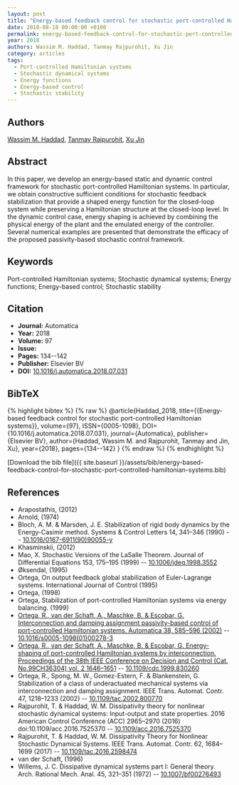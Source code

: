 ```yaml
---
layout: post
title: "Energy-based feedback control for stochastic port-controlled Hamiltonian systems"
date: 2018-08-18 00:00:00 +0100
permalink: energy-based-feedback-control-for-stochastic-port-controlled-hamiltonian-systems
year: 2018
authors: Wassim M. Haddad, Tanmay Rajpurohit, Xu Jin
category: articles
tags:
  - Port-controlled Hamiltonian systems
  - Stochastic dynamical systems
  - Energy functions
  - Energy-based control
  - Stochastic stability
---
```

 
## Authors
[Wassim M. Haddad](authors/wassim-m-haddad), [Tanmay Rajpurohit](authors/tanmay-rajpurohit), [Xu Jin](authors/xu-jin)
 
## Abstract
In this paper, we develop an energy-based static and dynamic control framework for stochastic port-controlled Hamiltonian systems. In particular, we obtain constructive sufficient conditions for stochastic feedback stabilization that provide a shaped energy function for the closed-loop system while preserving a Hamiltonian structure at the closed-loop level. In the dynamic control case, energy shaping is achieved by combining the physical energy of the plant and the emulated energy of the controller. Several numerical examples are presented that demonstrate the efficacy of the proposed passivity-based stochastic control framework.
 
## Keywords
Port-controlled Hamiltonian systems; Stochastic dynamical systems; Energy functions; Energy-based control; Stochastic stability
 
## Citation
- **Journal:** Automatica
- **Year:** 2018
- **Volume:** 97
- **Issue:** 
- **Pages:** 134--142
- **Publisher:** Elsevier BV
- **DOI:** [10.1016/j.automatica.2018.07.031](https://doi.org/10.1016/j.automatica.2018.07.031)
 
## BibTeX
{% highlight bibtex %}
{% raw %}
@article{Haddad_2018,
  title={{Energy-based feedback control for stochastic port-controlled Hamiltonian systems}},
  volume={97},
  ISSN={0005-1098},
  DOI={10.1016/j.automatica.2018.07.031},
  journal={Automatica},
  publisher={Elsevier BV},
  author={Haddad, Wassim M. and Rajpurohit, Tanmay and Jin, Xu},
  year={2018},
  pages={134--142}
}
{% endraw %}
{% endhighlight %}
 
[Download the bib file]({{ site.baseurl }}/assets/bib/energy-based-feedback-control-for-stochastic-port-controlled-hamiltonian-systems.bib)
 
## References
- Arapostathis, (2012)
- Arnold, (1974)
- Bloch, A. M. & Marsden, J. E. Stabilization of rigid body dynamics by the Energy-Casimir method. Systems &amp; Control Letters 14, 341–346 (1990) -- [10.1016/0167-6911(90)90055-y](https://doi.org/10.1016/0167-6911(90)90055-y)
- Khasminskii, (2012)
- Mao, X. Stochastic Versions of the LaSalle Theorem. Journal of Differential Equations 153, 175–195 (1999) -- [10.1006/jdeq.1998.3552](https://doi.org/10.1006/jdeq.1998.3552)
- Øksendal, (1995)
- Ortega, On output feedback global stabilization of Euler-Lagrange systems. International Journal of Control (1995)
- Ortega, (1998)
- Ortega, Stabilization of port-controlled Hamiltonian systems via energy balancing. (1999)
- [Ortega, R., van der Schaft, A., Maschke, B. & Escobar, G. Interconnection and damping assignment passivity-based control of port-controlled Hamiltonian systems. Automatica 38, 585–596 (2002)](interconnection-and-damping-assignment-passivity-based-control-of-port-controlled-hamiltonian-systems) -- [10.1016/s0005-1098(01)00278-3](https://doi.org/10.1016/s0005-1098(01)00278-3)
- [Ortega, R., van der Schaft, A., Maschke, B. & Escobar, G. Energy-shaping of port-controlled Hamiltonian systems by interconnection. Proceedings of the 38th IEEE Conference on Decision and Control (Cat. No.99CH36304) vol. 2 1646–1651](energy-shaping-of-port-controlled-hamiltonian-systems-by-interconnection) -- [10.1109/cdc.1999.830260](https://doi.org/10.1109/cdc.1999.830260)
- Ortega, R., Spong, M. W., Gomez-Estern, F. & Blankenstein, G. Stabilization of a class of underactuated mechanical systems via interconnection and damping assignment. IEEE Trans. Automat. Contr. 47, 1218–1233 (2002) -- [10.1109/tac.2002.800770](https://doi.org/10.1109/tac.2002.800770)
- Rajpurohit, T. & Haddad, W. M. Dissipativity theory for nonlinear stochastic dynamical systems: Input-output and state properties. 2016 American Control Conference (ACC) 2965–2970 (2016) doi:10.1109/acc.2016.7525370 -- [10.1109/acc.2016.7525370](https://doi.org/10.1109/acc.2016.7525370)
- Rajpurohit, T. & Haddad, W. M. Dissipativity Theory for Nonlinear Stochastic Dynamical Systems. IEEE Trans. Automat. Contr. 62, 1684–1699 (2017) -- [10.1109/tac.2016.2598474](https://doi.org/10.1109/tac.2016.2598474)
- van der Schaft, (1996)
- Willems, J. C. Dissipative dynamical systems part I: General theory. Arch. Rational Mech. Anal. 45, 321–351 (1972) -- [10.1007/bf00276493](https://doi.org/10.1007/bf00276493)


